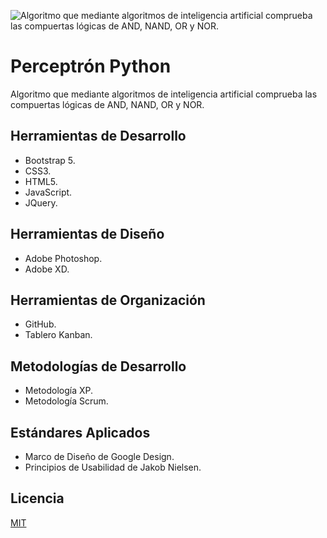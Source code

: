 
![Algoritmo que mediante algoritmos de inteligencia artificial comprueba las compuertas lógicas de AND, NAND, OR y NOR.](https://i.pinimg.com/originals/80/23/2d/80232d7d5c2ebc0f5748d4bddc97ecd1.png)

# Perceptrón Python
Algoritmo que mediante algoritmos de inteligencia artificial comprueba las compuertas lógicas de AND, NAND, OR y NOR.

## Herramientas de Desarrollo

 - Bootstrap 5.
 - CSS3.
 - HTML5.
 - JavaScript.
 - JQuery.


## Herramientas de Diseño

 - Adobe Photoshop.
 - Adobe XD.
  
## Herramientas de Organización

 - GitHub.
 - Tablero Kanban.
 
  ## Metodologías de Desarrollo
 
 - Metodología XP.
 - Metodología Scrum.
 
 
 ## Estándares Aplicados

 - Marco de Diseño de Google Design.
 - Principios de Usabilidad de Jakob Nielsen.
 
 ## Licencia
[MIT](https://choosealicense.com/licenses/mit/)
